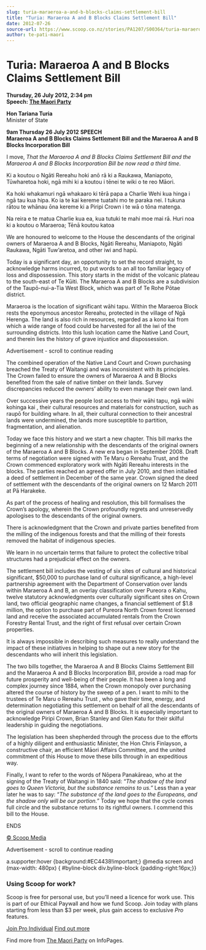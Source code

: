 ```yaml
---
slug: turia-maraeroa-a-and-b-blocks-claims-settlement-bill
title: "Turia: Maraeroa A and B Blocks Claims Settlement Bill"
date: 2012-07-26
source-url: https://www.scoop.co.nz/stories/PA1207/S00364/turia-maraeroa-a-and-b-blocks-claims-settlement-bill.htm
author: te-pati-maori
---
```

Turia: Maraeroa A and B Blocks Claims Settlement Bill
=====================================================

**Thursday, 26 July 2012, 2:34 pm**  
**Speech: [The Maori Party](https://info.scoop.co.nz/The_Maori_Party)**

**Hon Tariana Turia**  
Minister of State  
  
**9am Thursday 26 July 2012** **SPEECH**  
**Maraeroa A and B Blocks Claims Settlement Bill and the Maraeroa A and B Blocks Incorporation Bill**

I move, _That the Maraeroa A and B Blocks Claims Settlement Bill and the Maraeroa A and B Blocks Incorporation Bill be now read a third time_.

Ki a koutou o Ngāti Rereahu hoki anō rā ki a Raukawa, Maniapoto, Tūwharetoa hoki, ngā mihi ki a koutou i tēnei te wiki o te reo Māori.

Ka hoki whakamuri ngā whakaaro ki tērā papa a Charlie Wehi kua hinga i ngā tau kua hipa. Ko ia te kai kereme tuatahi mo te paraka nei. I tukuna rātou te whānau ōna kereme ki a Piripi Crown i te wā o tōna matenga.

Na reira e te matua Charlie kua ea, kua tutuki te mahi moe mai rā. Huri noa ki a koutou o Maraeroa; Tēnā koutou katoa

We are honoured to welcome to the House the descendants of the original owners of Maraeroa A and B Blocks, Ngāti Rereahu, Maniapoto, Ngāti Raukawa, Ngāti Tuw’aretoa, and other iwi and hapū.

Today is a significant day, an opportunity to set the record straight, to acknowledge harms incurred, to put words to an all too familiar legacy of loss and dispossession. This story starts in the midst of the volcanic plateau to the south-east of Te Kūiti. The Maraeroa A and B Blocks are a subdivision of the Taupō-nui-a-Tia West Block, which was part of Te Rohe Pōtae district.

Maraeroa is the location of significant wāhi tapu. Within the Maraeroa Block rests the eponymous ancestor Rereahu, protected in the village of Ngā Herenga. The land is also rich in resources, regarded as a kono kai from which a wide range of food could be harvested for all the iwi of the surrounding districts. Into this lush location came the Native Land Court, and therein lies the history of grave injustice and dispossession.

Advertisement - scroll to continue reading





The combined operation of the Native Land Court and Crown purchasing breached the Treaty of Waitangi and was inconsistent with its principles. The Crown failed to ensure the owners of Maraeroa A and B Blocks benefited from the sale of native timber on their lands. Survey discrepancies reduced the owners’ ability to even manage their own land.

Over successive years the people lost access to their wāhi tapu, ngā wāhi kohinga kai , their cultural resources and materials for construction, such as raupō for building whare. In all, their cultural connection to their ancestral lands were undermined, the lands more susceptible to partition, fragmentation, and alienation.

Today we face this history and we start a new chapter. This bill marks the beginning of a new relationship with the descendants of the original owners of the Maraeroa A and B Blocks. A new era began in September 2008. Draft terms of negotiation were signed with Te Maru o Rereahu Trust, and the Crown commenced exploratory work with Ngāti Rereahu interests in the blocks. The parties reached an agreed offer in July 2010, and then initialled a deed of settlement in December of the same year. Crown signed the deed of settlement with the descendants of the original owners on 12 March 2011 at Pā Harakeke.

As part of the process of healing and resolution, this bill formalises the Crown’s apology, wherein the Crown profoundly regrets and unreservedly apologises to the descendants of the original owners.

There is acknowledgment that the Crown and private parties benefited from the milling of the indigenous forests and that the milling of their forests removed the habitat of indigenous species.

We learn in no uncertain terms that failure to protect the collective tribal structures had a prejudicial effect on the owners.

The settlement bill includes the vesting of six sites of cultural and historical significant, $50,000 to purchase land of cultural significance, a high-level partnership agreement with the Department of Conservation over lands within Maraeroa A and B, an overlay classification over Pureora o Kahu, twelve statutory acknowledgments over culturally significant sites on Crown land, two official geographic name changes, a financial settlement of $1.8 million, the option to purchase part of Pureora North Crown forest licensed land and receive the associated accumulated rentals from the Crown Forestry Rental Trust, and the right of first refusal over certain Crown properties.

It is always impossible in describing such measures to really understand the impact of these initiatives in helping to shape out a new story for the descendants who will inherit this legislation.

The two bills together, the Maraeroa A and B Blocks Claims Settlement Bill and the Maraeroa A and B Blocks Incorporation Bill, provide a road map for future prosperity and well-being of their people. It has been a long and complex journey since 1884, when the Crown monopoly over purchasing altered the course of history by the sweep of a pen. I want to mihi to the trustees of Te Maru o Rereahu Trust , who gave their time, energy, and determination negotiating this settlement on behalf of all the descendants of the original owners of Maraeroa A and B Blocks. It is especially important to acknowledge Piripi Crown, Brian Stanley and Glen Katu for their skilful leadership in guiding the negotiations.

The legislation has been shepherded through the process due to the efforts of a highly diligent and enthusiastic Minister, the Hon Chris Finlayson, a constructive chair, an efficient Māori Affairs Committee, and the united commitment of this House to move these bills through in an expeditious way.

Finally, I want to refer to the words of Nōpera Panakāreao, who at the signing of the Treaty of Waitangi in 1840 said: “_The shadow of the land goes to Queen Victoria, but the substance remains to us.”_ Less than a year later he was to say: “_The substance of the land goes to the Europeans, and the shadow only will be our portion.”_ Today we hope that the cycle comes full circle and the substance returns to its rightful owners. I commend this bill to the House.

  
ENDS  

[© Scoop Media](http://www.scoop.co.nz/about/terms.html)  

Advertisement - scroll to continue reading



a.supporter:hover {background:#EC4438!important;} @media screen and (max-width: 480px) { #byline-block div.byline-block {padding-right:16px;}}

### Using Scoop for work?

Scoop is free for personal use, but you’ll need a licence for work use. This is part of our Ethical Paywall and how we fund Scoop. Join today with plans starting from less than $3 per week, plus gain access to exclusive _Pro_ features.  
  
[Join Pro Individual](https://pro.scoop.co.nz/Individual/?from=ProIn24) [Find out more](https://pro.scoop.co.nz/using-scoop-for-work/?from=ProIn24)

Find more from [The Maori Party](https://info.scoop.co.nz/The_Maori_Party) on InfoPages.